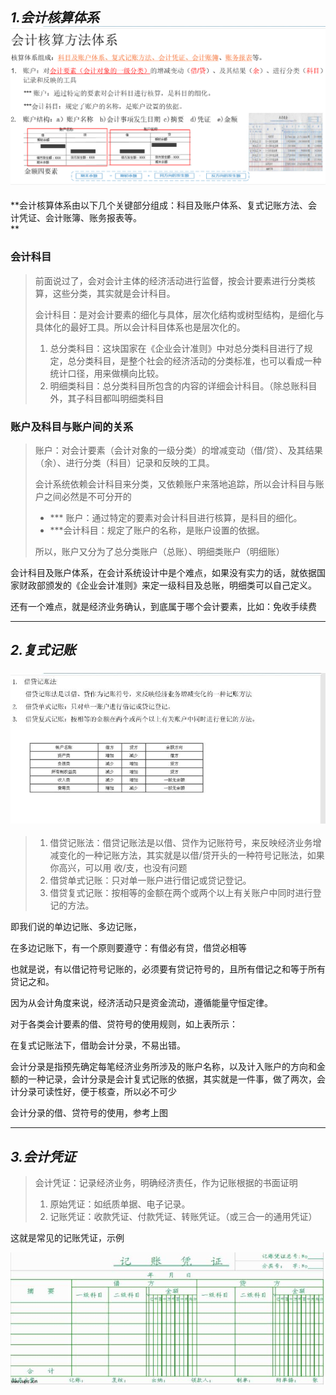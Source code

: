 ## _1.会计核算体系_![](/assets/4.0.1.1会计核算体系.png)

**会计核算体系由以下几个关键部分组成：科目及账户体系、复式记账方法、会计凭证、会计账簿、账务报表等。                                            
**

### 会计科目

> 前面说过了，会对会计主体的经济活动进行监督，按会计要素进行分类核算，这些分类，其实就是会计科目。
>
> 会计科目：是对会计要素的细化与具体，层次化结构或树型结构，是细化与具体化的最好工具。所以会计科目体系也是层次化的。
>
> 1. 总分类科目：这块国家在《企业会计准则》中对总分类科目进行了规定，总分类科目，是整个社会的经济活动的分类标准，也可以看成一种统计口径，用来做横向比较。
> 2. 明细类科目：总分类科目所包含的内容的详细会计科目。（除总账科目外，其子科目都叫明细类科目

### 账户及科目与账户间的关系

> 账户：对会计要素（会计对象的一级分类）的增减变动（借/贷）、及其结果（余）、进行分类（科目）记录和反映的工具。
>
> 会计系统依赖会计科目来分类，又依赖账户来落地追踪，所以会计科目与账户之间必然是不可分开的
>
> * \*\*\* 账户：通过特定的要素对会计科目进行核算，是科目的细化。
> * \*\*\*会计科目：规定了账户的名称，是账户设置的依据。  
>
> 所以，账户又分为了总分类账户（总账）、明细类账户（明细账）

会计科目及账户体系，在会计系统设计中是个难点，如果没有实力的话，就依据国家财政部颁发的《企业会计准则》来定一级科目及总账，明细类可以自己定义。

还有一个难点，就是经济业务确认，到底属于哪个会计要素，比如：免收手续费

---

## _2.复式记账_

### ![](/assets/4.0.1.2复式记账法.png)

> 1. 借贷记账法：借贷记账法是以借、贷作为记账符号，来反映经济业务增减变化的一种记账方法，其实就是以借/贷开头的一种符号记账法，如果你高兴，可以用 收/支，也没有问题
> 2. 借贷单式记账：只对单一账户进行借记或贷记登记。
> 3. 借贷复式记账：按相等的金额在两个或两个以上有关账户中同时进行登记的方法。

即我们说的单边记账、多边记账，

在多边记账下，有一个原则要遵守：有借必有贷，借贷必相等

也就是说，有以借记符号记账的，必须要有贷记符号的，且所有借记之和等于所有贷记之和。

因为从会计角度来说，经济活动只是资金流动，遵循能量守恒定律。

对于各类会计要素的借、贷符号的使用规则，如上表所示：

在复式记账法下，借助会计分录，不易出错。

会计分录是指预先确定每笔经济业务所涉及的账户名称，以及计入账户的方向和金额的一种记录，会计分录是会计复式记账的依据，其实就是一件事，做了两次，会计分录可读性好，便于核查，所以必不可少

会计分录的借、贷符号的使用，参考上图

---

## _3.会计凭证_

> 会计凭证：记录经济业务，明确经济责任，作为记账根据的书面证明
>
> 1. 原始凭证：如纸质单据、电子记录。
> 2. 记账凭证：收款凭证、付款凭证、转账凭证。（或三合一的通用凭证）

这就是常见的记账凭证，示例

![](/assets/4.0.1.3记账凭证示例.png)

